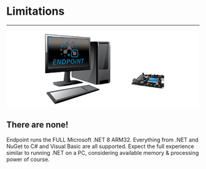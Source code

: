 # Limitations
---
![Endpoint and .NET](images/limitations.png)

## There are none!

Endpoint runs the FULL Microsoft .NET 8 ARM32. Everything from .NET and NuGet to C# and Visual Basic are all supported. Expect the full experience similar to running .NET on a PC, considering available memory & processing power of course. 
